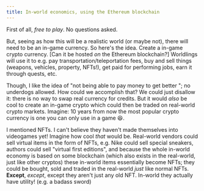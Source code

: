```yaml
---
title: In-world economics, using the Ethereum blockchain
---
```

First of all, *free to play*. No questions asked.

But, seeing as how this will be a realistic world (or maybe not), there will need to be an in-game currency. So here's the idea. Create a in-game crypto currency. [Can it be hosted *on* the Ethereum blockchain?] Worldlings will use it to e.g. pay transportation/teleportation fees, buy and sell things (weapons, vehicles, property, NFTs!), get paid for performing jobs, earn it through quests, etc.

Though, I like the idea of "not being able to pay money to get better <insert-whatever-here>"; no underdogs allowed. How could we accomplish that? We could just disallow it: there is no way to swap real currency for credits. But it would *also* be cool to create an in-game crypto which could then be traded on real-world crypto markets. Imagine: 10 years from now the most popular crypto currency is one you can only use in a game :laughing:.

I mentioned NFTs. I can't believe they haven't made themselves into videogames yet! Imagine how cool *that* would be. Real-world vendors could sell virtual items in the form of NFTs, e.g. Nike could sell special sneakers, authors could sell "virtual first editions", and because the whole in-world economy is based on some blockchain (which also exists in the real-world, just like other cryptos) these in-world items essentially become NFTs; they could be bought, sold and traded in the real-world *just* like normal NFTs. **Except**, *except*, except they aren't just any old NFT. In-world they actually have utility! (e.g. a badass sword)
